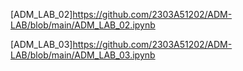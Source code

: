 [ADM_LAB_02]https://github.com/2303A51202/ADM-LAB/blob/main/ADM_LAB_02.ipynb

[ADM_LAB_03]https://github.com/2303A51202/ADM-LAB/blob/main/ADM_LAB_03.ipynb
